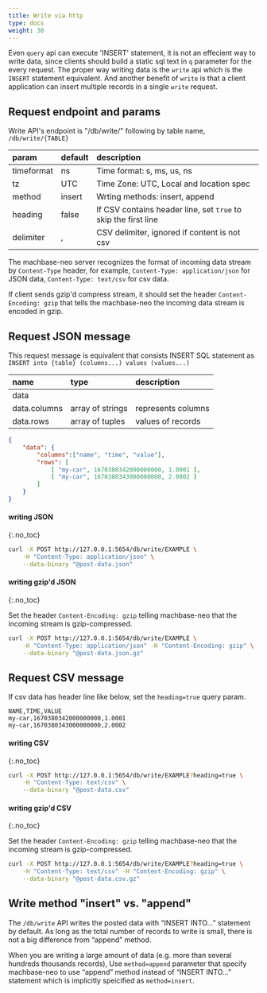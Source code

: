```yaml
---
title: Write via http
type: docs
weight: 30
---
```


Even `query` api can execute 'INSERT' statement, it is not an effecient way to write data,
since clients should build a static sql text in `q` parameter for the every request.
The proper way writing data is the `write` api which is the `INSERT` statement equivalent. 
And another benefit of `write` is that a client application can insert multiple records in a single `write` request.

## Request endpoint and params

Write API's endpoint is "/db/write/" following by table name, `/db/write/{TABLE}`

| param       | default | description                     |
|:----------- |---------|:------------------------------- |
| timeformat  | ns      | Time format: s, ms, us, ns      |
| tz          | UTC     | Time Zone: UTC, Local and location spec |
| method      | insert  | Wrting methods: insert, append  |
| heading     | false   | If CSV contains header line, set `true` to skip the first line|
| delimiter   | ,       | CSV delimiter, ignored if content is not csv |

The machbase-neo server recognizes the format of incoming data stream by `Content-Type` header,
for example, `Content-Type: application/json` for JSON data, `Content-Type: text/csv` for csv data.

If client sends gzip'd compress stream, it should set the header `Content-Encoding: gzip` 
that tells the machbase-neo the incoming data stream is encoded in gzip.


## Request JSON message

This request message is equivalent that consists INSERT SQL statement as `INSERT into {table} (columns...) values (values...)`

| name         | type       |  description                        |
|:------------ |:-----------|:------------------------------------|
| data         |            |                                     |
| data.columns | array of strings | represents columns            |
| data.rows    | array of tuples  | values of records             |

```json
{
    "data": {
        "columns":["name", "time", "value"],
        "rows": [
            [ "my-car", 1670380342000000000, 1.0001 ],
            [ "my-car", 1670380343000000000, 2.0002 ]
        ]
    }
}
```

#### writing JSON
{:.no_toc}

```sh
curl -X POST http://127.0.0.1:5654/db/write/EXAMPLE \
    -H "Content-Type: application/json" \
    --data-binary "@post-data.json"
```

#### writing gzip'd JSON
{:.no_toc}

Set the header `Content-Encoding: gzip` telling machbase-neo that the incoming stream is gzip-compressed.

```sh
curl -X POST http://127.0.0.1:5654/db/write/EXAMPLE \
    -H "Content-Type: application/json" -H "Content-Encoding: gzip" \
    --data-binary "@post-data.json.gz"
```

## Request CSV message

If csv data has header line like below, set the `heading=true` query param.

```csv
NAME,TIME,VALUE
my-car,1670380342000000000,1.0001
my-car,1670380343000000000,2.0002
```

#### writing CSV
{:.no_toc}

```sh
curl -X POST http://127.0.0.1:5654/db/write/EXAMPLE?heading=true \
    -H "Content-Type: text/csv" \
    --data-binary "@post-data.csv"
```

#### writing gzip'd CSV
{:.no_toc}

Set the header `Content-Encoding: gzip` telling machbase-neo that the incoming stream is gzip-compressed.

```sh
curl -X POST http://127.0.0.1:5654/db/write/EXAMPLE?heading=true \
    -H "Content-Type: text/csv" -H "Content-Encoding: gzip" \
    --data-binary "@post-data.csv.gz"
```

## Write method "insert" vs. "append"
The `/db/write` API writes the posted data with “INSERT INTO…” statement by default. As long as the total number of records to write is small, there is not a big difference from “append” method.

When you are writing a large amount of data (e.g. more than several hundreds thousands records), Use `method=append` parameter that specify machbase-neo to use “append” method instead of “INSERT INTO…” statement which is implicitly speicified as `method=insert`.